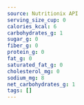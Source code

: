 ```yaml
---
source: Nutritionix API
serving_size_cup: 0
calories_kcal: 6
carbohydrates_g: 1
sugar_g: 0
fiber_g: 0
protein_g: 0
fat_g: 0
saturated_fat_g: 0
cholesterol_mg: 0
sodium_mg: 8
net_carbohydrates_g: 1
tags: []
---
```

